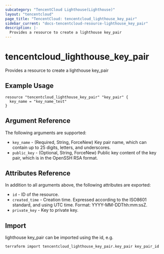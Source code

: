 ```yaml
---
subcategory: "TencentCloud Lighthouse(Lighthouse)"
layout: "tencentcloud"
page_title: "TencentCloud: tencentcloud_lighthouse_key_pair"
sidebar_current: "docs-tencentcloud-resource-lighthouse_key_pair"
description: |-
  Provides a resource to create a lighthouse key_pair
---
```


# tencentcloud_lighthouse_key_pair

Provides a resource to create a lighthouse key_pair

## Example Usage

```hcl
resource "tencentcloud_lighthouse_key_pair" "key_pair" {
  key_name = "key_name_test"
}
```

## Argument Reference

The following arguments are supported:

* `key_name` - (Required, String, ForceNew) Key pair name, which can contain up to 25 digits, letters, and underscores.
* `public_key` - (Optional, String, ForceNew) Public key content of the key pair, which is in the OpenSSH RSA format.

## Attributes Reference

In addition to all arguments above, the following attributes are exported:

* `id` - ID of the resource.
* `created_time` - Creation time. Expressed according to the ISO8601 standard, and using UTC time. Format: YYYY-MM-DDThh:mm:ssZ.
* `private_key` - Key to private key.



## Import

lighthouse key_pair can be imported using the id, e.g.

```
terraform import tencentcloud_lighthouse_key_pair.key_pair key_pair_id
```

